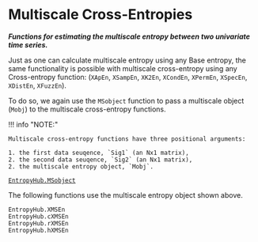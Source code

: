 # Multiscale Cross-Entropies

__*Functions for estimating the multiscale entropy between two univariate time series.*__

Just as one can calculate multiscale entropy using any Base entropy, the same functionality is possible with multiscale cross-entropy using any Cross-entropy function:
    (`XApEn`, `XSampEn`, `XK2En`, `XCondEn`, `XPermEn`, `XSpecEn`, `XDistEn`, `XFuzzEn`).

To do so, we again use the `MSobject` function to pass a multiscale object (`Mobj`) to the multiscale cross-entropy functions.

!!! info "NOTE:"

    Multiscale cross-entropy functions have three positional arguments:

    1. the first data seuqence, `Sig1` (an Nx1 matrix),
    2. the second data seuqence, `Sig2` (an Nx1 matrix),
    2. the multiscale entropy object, `Mobj`.


[`EntropyHub.MSobject`](@ref)

The following functions use the multiscale entropy object shown above.


```@docs
EntropyHub.XMSEn
EntropyHub.cXMSEn
EntropyHub.rXMSEn
EntropyHub.hXMSEn
```
